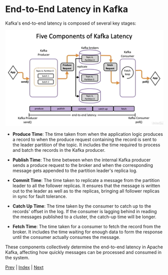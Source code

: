 # End-to-End Latency in Kafka

Kafka's end-to-end latency is composed of several key stages:

![endtoendlatencydiagram](assets/endToEndLatency.png)

- **Produce Time**: The time taken from when the application logic produces a record to when the produce request containing the record is sent to the leader partition of the topic. It includes the time required to process and batch the records in the Kafka producer.

- **Publish Time**: The time between when the internal Kafka producer sends a produce request to the broker and when the corresponding message gets appended to the partition leader's replica log.

- **Commit Time**: The time taken to replicate a message from the partition leader to all the follower replicas. It ensures that the message is written out to the leader as well as to the replicas, bringing all follower replicas in sync for fault tolerance.

- **Catch Up Time**: The time taken by the consumer to catch up to the records' offset in the log. If the consumer is lagging behind in reading the messages published to a cluster, the catch-up time will be longer.

- **Fetch Time**: The time taken for a consumer to fetch the record from the broker. It includes the time waiting for enough data to form the response until the consumer actually consumes the message.

These components collectively determine the end-to-end latency in Apache Kafka, affecting how quickly messages can be processed and consumed in the system.

[Prev](03.KafkaOptimizationTheorem.md) | [Index](../INDEX.md) | [Next](05.TopicProducerConsumerSetup.md)



